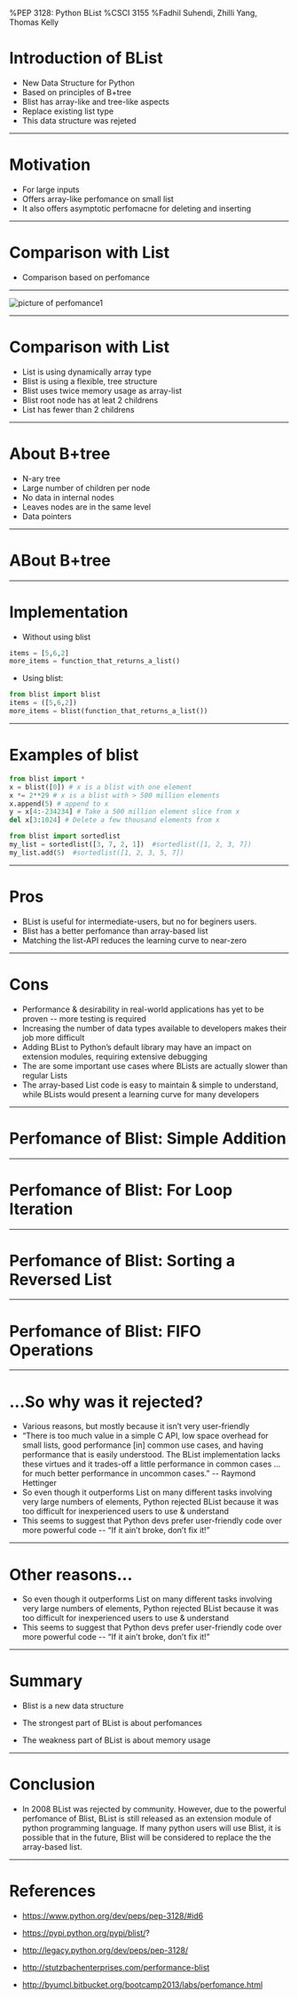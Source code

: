 %PEP 3128: Python BList
%CSCI 3155
%Fadhil Suhendi, Zhilli Yang, Thomas Kelly


Introduction of BList
====
* New Data Structure for Python
* Based on principles of B+tree
* Blist has array-like and tree-like aspects
* Replace existing list type
* This data structure was rejeted

***

Motivation
====
* For large inputs
* Offers array-like perfomance on small list
* It also offers asymptotic perfomacne for deleting and inserting

***

Comparison with List
====
* Comparison based on perfomance

----

![picture of perfomance1](/Users/fadhilsuhendi/Desktop/project/Image/Pictureclipping2.jpg)


***

Comparison with List
====
* List is using dynamically array type
* Blist is using a flexible, tree structure
* Blist uses twice memory usage as array-list
* Blist root node has at leat 2 childrens
* List has fewer than 2 childrens

***

About B+tree
====
* N-ary tree
* Large number of children per node
* No data in internal nodes
* Leaves nodes are in the same level
* Data pointers

***
ABout B+tree
====


***

Implementation 
====

* Without using blist

````python
items = [5,6,2]
more_items = function_that_returns_a_list()
```` 

* Using blist:
````python
from blist import blist
items = ([5,6,2])
more_items = blist(function_that_returns_a_list())
```` 

***

Examples of blist 
====


````python
from blist import *
x = blist([0]) # x is a blist with one element
x *= 2**29 # x is a blist with > 500 million elements
x.append(5) # append to x
y = x[4:-234234] # Take a 500 million element slice from x
del x[3:1024] # Delete a few thousand elements from x

from blist import sortedlist
my_list = sortedlist([3, 7, 2, 1])  #sortedlist([1, 2, 3, 7])
my_list.add(5)  #sortedlist([1, 2, 3, 5, 7])

````

***
Pros
====

* BList is useful for intermediate-users, but no for beginers users.
* Blist has a better perfomance than array-based list
* Matching the list-API reduces the learning curve to near-zero

***

Cons
=================================================
* Performance & desirability in real-world applications has yet to be proven -- more testing is required
* Increasing the number of data types available to developers makes  their job more difficult
* Adding BList to Python’s default library may have an impact on extension modules, requiring extensive debugging
* The are some important use cases where BLists are actually slower than regular Lists
* The array-based List code is easy to maintain & simple to understand, while BLists would present a learning curve for many developers

***


Perfomance of Blist: Simple Addition
========================================


***

Perfomance of Blist: For Loop Iteration
===========================

    
***

Perfomance of Blist: Sorting a Reversed List
============

***

Perfomance of Blist: FIFO Operations
==========================


***

...So why was it rejected?
======

* Various reasons, but mostly because it isn’t very user-friendly
* “There is too much value in a simple C API, low space overhead for small lists, good performance [in] common use cases, and having performance that is easily understood.  The BList implementation lacks these virtues and it trades-off a little performance in common cases ... for much better performance in uncommon cases.” -- Raymond Hettinger
* So even though it outperforms List on many different tasks involving very large numbers of elements, Python rejected BList because it was too difficult for inexperienced users to use & understand
* This seems to suggest that Python devs prefer user-friendly code over more powerful code -- “If it ain’t broke, don’t fix it!”


****

Other reasons...
===============

* So even though it outperforms List on many different tasks involving very large numbers of elements, Python rejected BList because it was too difficult for inexperienced users to use & understand
* This seems to suggest that Python devs prefer user-friendly code over more powerful code -- “If it ain’t broke, don’t fix it!”


****

Summary
===============

* Blist is a new data structure

* The strongest part of BList is about perfomances

* The weakness part of BList is about memory usage


****
Conclusion
=========

* In 2008 BList was rejected by community.  However, due to the powerful perfomance of Blist, BList is still released as an extension module of python programming language. If many python users will use Blist, it is possible that in the future, Blist will be considered to replace the the array-based list.

****
References
===========

* https://www.python.org/dev/peps/pep-3128/#id6

* https://pypi.python.org/pypi/blist/?

* http://legacy.python.org/dev/peps/pep-3128/

* http://stutzbachenterprises.com/performance-blist

* http://byumcl.bitbucket.org/bootcamp2013/labs/perfomance.html




